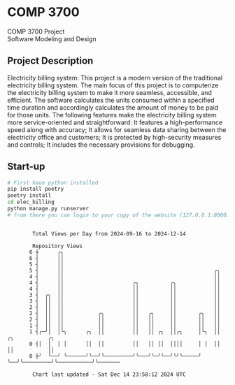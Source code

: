 # COMP 3700
COMP 3700 Project  
Software Modeling and Design
## Project Description
Electricity billing system: This project is a modern version of the traditional electricity billing system. The main focus of this project is to computerize the electricity billing system to make it more seamless, accessible, and efficient. The software calculates the units consumed within a specified time duration and accordingly calculates the amount of money to be paid for those units. The following features make the electricity billing system more service-oriented and straightforward: It features a high-performance speed along with accuracy; It allows for seamless data sharing between the electricity office and customers; It is protected by high-security measures and controls; It includes the necessary provisions for debugging.

## Start-up
```bash
# First have python installed
pip install poetry
poetry install
cd elec_billing
python manage.py runserver
# from there you can login to your copy of the website (127.0.0.1:8000), default creds are admin/admin
```

```

        Total Views per Day from 2024-09-16 to 2024-12-14

        Repository Views
       6 ┼      ╭╮
       6 ┤      ││
       5 ┤      ││
       5 ┤      ││                                                ╭╮
       4 ┤      ││                                                ││
       4 ┤      ││                      ╭╮          ╭╮            ││
       4 ┤      ││                      ││          ││            ││
       3 ┤  ╭╮  ││                      ││          ││            ││
       3 ┤  ││  ││                      ││          ││            ││
       2 ┤  ││  ││                      ││          ││            ││
       2 ┤  ││  ││           ╭╮         ││   ╭╮     ││       ╭╮   ││
       2 ┤  ││  ││           ││         ││   ││     ││       ││   ││
       1 ┤  ││  ││           ││         ││   ││     ││       ││   ││
       1 ┤╭─╯│  │╰╮      ╭╮  ││         ││   ││ ╭╮  ││╭╮     │╰╮  ││         ╭╮           ╭╮
       0 ┤│  │  │ │      ││  ││         ││   ││ ││  ││││     │ │  ││         ││           ││
       0 ┼╯  ╰──╯ ╰──────╯╰──╯╰─────────╯╰───╯╰─╯╰──╯╰╯╰─────╯ ╰──╯╰─────────╯╰───────────╯╰───────

        Chart last updated - Sat Dec 14 23:58:12 2024 UTC
        
```
